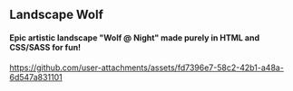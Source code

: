 ## Landscape Wolf

#### Epic artistic landscape "Wolf @ Night" made purely in HTML and CSS/SASS for fun!

https://github.com/user-attachments/assets/fd7396e7-58c2-42b1-a48a-6d547a831101
